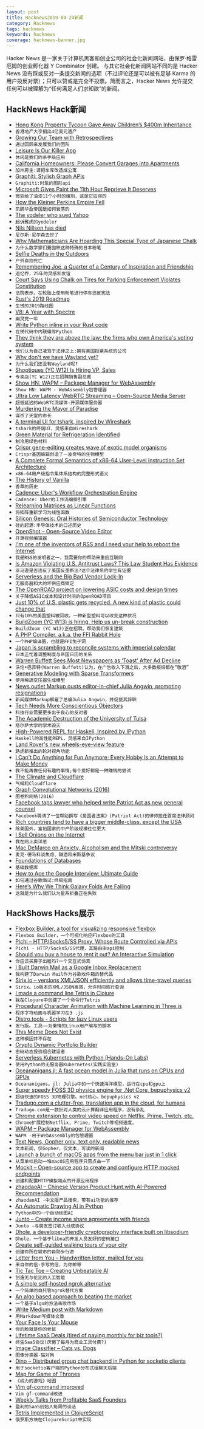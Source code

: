 ```yaml
---
layout: post
title: Hacknews2019-04-24新闻
category: Hacknews
tags: hacknews
keywords: hacknews
coverage: hacknews-banner.jpg
---
```


Hacker News 是一家关于计算机黑客和创业公司的社会化新闻网站，由保罗·格雷厄姆的创业孵化器 Y Combinator 创建。
与其它社会化新闻网站不同的是 Hacker News 没有踩或反对一条提交新闻的选项（不过评论还是可以被有足够 Karma 的用户投反对票）；只可以赞或是完全不投票。简而言之，Hacker News 允许提交任何可以被理解为“任何满足人们求知欲”的新闻。

## HackNews Hack新闻


- [Hong Kong Property Tycoon Gave Away Children’s $400m Inheritance](https://www.bloomberg.com/news/articles/2019-04-22/hong-kong-property-scion-has-no-house-no-inheritance)
- `香港地产大亨捐出4亿美元遗产`
- [Growing Our Team with Retrospectives](https://blog.plaid.com/growing-our-team-with-retrospectives/)
- `通过回顾来发展我们的团队`
- [Leisure Is Our Killer App](https://sloanreview.mit.edu/article/leisure-is-our-killer-app/)
- `休闲是我们的杀手级应用`
- [California Homeowners: Please Convert Garages into Apartments](https://www.citylab.com/perspective/2019/04/convert-garage-apartments-affordable-housing-crisis-adu/587434/)
- `加州房主:请把车库改造成公寓`
- [Graphiti: Stylish Graph APIs](https://www.graphiti.dev/guides)
- `Graphiti:时髦的图形api`
- [Microsoft Gives Paint the 11th Hour Reprieve It Deserves](https://www.thurrott.com/windows/windows-10/205446/microsoft-gives-paint-the-11th-hour-reprieve-it-deserves)
- `微软给了油漆11个小时的缓刑，这是它应得的`
- [How the Kleiner Perkins Empire Fell](http://fortune.com/longform/kleiner-perkins-vc-fall/)
- `凯鹏华盈帝国是如何衰落的`
- [The yodeler who sued Yahoo](https://thehustle.co/the-yodeler-who-sued-yahoo/)
- `起诉雅虎的yodeler`
- [Nils Nillson has died](https://twitter.com/ylecun/status/1120713059125878784)
- `尼尔斯·尼尔森去世了`
- [Why Mathematicians Are Hoarding This Special Type of Japanese Chalk](https://gizmodo.com/why-mathematicians-are-hoarding-this-special-type-of-ja-1711008881)
- `为什么数学家们要囤积这种特殊的日本粉笔`
- [Selfie Deaths in the Outdoors](https://www.outsideonline.com/2393419/selfie-deaths)
- `户外自拍死亡`
- [Remembering Joe, a Quarter of a Century of Inspiration and Friendship](https://www.erlang-solutions.com/blog/remembering-joe-a-quarter-of-a-century-of-inspiration-and-friendship.html)
- `追忆乔，25年的灵感和友谊`
- [Court Says Using Chalk on Tires for Parking Enforcement Violates Constitution](https://www.npr.org/2019/04/23/716248823/court-says-using-chalk-on-tires-for-parking-enforcement-violates-constitution)
- `法院表示，在轮胎上使用粉笔进行停车违反宪法`
- [Rust&#39;s 2019 Roadmap](https://blog.rust-lang.org/2019/04/23/roadmap.html)
- `生锈的2019路线图`
- [V8: A Year with Spectre](https://v8.dev/blog/spectre)
- `幽灵党一年`
- [Write Python inline in your Rust code](https://docs.rs/inline-python/)
- `在锈代码中内联编写Python`
- [They think they are above the law: the firms who own America&#39;s voting system](https://www.theguardian.com/us-news/2019/apr/22/us-voting-machine-private-companies-voter-registration)
- `他们认为自己凌驾于法律之上:拥有美国投票系统的公司`
- [Why don&#39;t we have Wayland yet?](https://joshondesign.com/2018/03/26/linux_graphics_state)
- `为什么我们还没有Wayland呢?`
- [Shoptiques (YC W12) Is Hiring VP, Sales](https://www.shoptiques.com/careers/jobs?id=vp-sales)
- `专卖店(YC W12)正在招聘销售副总裁`
- [Show HN: WAPM – Package Manager for WebAssembly](https://wapm.io/?hn)
- `Show HN: WAPM - WebAssembly包管理器`
- [Ultra Low Latency WebRTC Streaming – Open-Source Media Server](https://antmedia.io/)
- `超低延迟的WebRTC流媒体-开源媒体服务器`
- [Murdering the Mayor of Paradise](https://knpr.org/desert-companion/2018-11/murdering-mayor-paradise)
- `谋杀了天堂的市长`
- [A terminal UI for tshark, inspired by Wireshark](https://termshark.io)
- `tshark的终端UI，灵感来自Wireshark`
- [Green Material for Refrigeration Identified](https://www.cam.ac.uk/research/news/green-material-for-refrigeration-identified)
- `制冷用绿色材料`
- [Crispr gene-editing creates wave of exotic model organisms](https://www.nature.com/articles/d41586-019-01300-9)
- `Crispr基因编辑创造了一波奇特的生物模型`
- [A Complete Formal Semantics of x86-64 User-Level Instruction Set Architecture](http://fsl.cs.illinois.edu/index.php/A_Complete_Formal_Semantics_of_x86-64_User-Level_Instruction_Set_Architecture)
- `x86-64用户级指令集体系结构的完整形式语义`
- [The History of Vanilla](https://www.nationalgeographic.com/people-and-culture/food/the-plate/2014/10/23/plain-vanilla/)
- `香草的历史`
- [Cadence: Uber&#39;s Workflow Orchestration Engine](https://github.com/uber/cadence)
- `Cadence: Uber的工作流编排引擎`
- [Relearning Matrices as Linear Functions](https://www.dhruvonmath.com/2018/12/31/matrices/)
- `将矩阵重新学习为线性函数`
- [Silicon Genesis: Oral Histories of Semiconductor Technology](https://exhibits.stanford.edu/silicongenesis)
- `硅的起源:半导体技术的口述历史`
- [OpenShot – Open-Source Video Editor](https://www.openshot.org/)
- `开源视频编辑器`
- [I&#39;m one of the inventors of RSS and I need your help to reboot the Internet](https://getpolarized.io/2019/04/11/Polar-Initial-Crowdfunding-Campaign.html)
- `我是RSS的发明者之一，我需要你的帮助来重启互联网`
- [Is Amazon Violating U.S. Antitrust Laws? This Law Student Has Evidence](http://inthesetimes.com/article/21850/is-amazon-using-predatory-pricing-in-violation-of-antitrust-laws-monopoly)
- `亚马逊是否违反了美国反垄断法?这个法律系的学生有证据`
- [Serverless and the Big Bad Vendor Lock-In](https://vacationtracker.io/blog/big-bad-serverless-vendor-lock-in/)
- `无服务器和大的坏供应商锁定`
- [The OpenROAD project on lowering ASIC costs and design times](https://theopenroadproject.org/)
- `关于降低ASIC成本和设计时间的OpenROAD项目`
- [Just 10% of U.S. plastic gets recycled. A new kind of plastic could change that](https://www.sciencemag.org/news/2019/04/just-10-us-plastic-gets-recycled-new-kind-plastic-could-change)
- `只有10%的美国塑料被回收。一种新型塑料可以改变这种状况`
- [BuildZoom (YC W13) is hiring. Help us un-break construction](https://jobs.lever.co/buildzoom)
- `BuildZoom (YC W13)正在招聘。帮助我们恢复建筑`
- [A PHP Compiler, a.k.a. the FFI Rabbit Hole](https://blog.ircmaxell.com/2019/04/compilers-ffi.html)
- `一个PHP编译器，也就是FFI兔子洞`
- [Japan is scrambling to reconcile systems with imperial calendar](https://www.nytimes.com/2019/04/23/business/japan-reiwa-calendar.html)
- `日本正忙着调整制度与帝国日历的关系`
- [Warren Buffett Sees Most Newspapers as ‘Toast’ After Ad Decline](https://www.bloomberg.com/news/articles/2019-04-23/warren-buffett-sees-most-newspapers-as-toast-after-ad-decline)
- `沃伦•巴菲特(Warren Buffett)认为，在广告收入下滑之后，大多数报纸都在“敬酒”`
- [Generative Modeling with Sparse Transformers](https://openai.com/blog/sparse-transformer/)
- `使用稀疏变压器生成模型`
- [News outlet Markup ousts editor-in-chief Julia Angwin, prompting resignations](https://www.cjr.org/analysis/julia-angwin-markup-letter-sue-gardner.php)
- `新闻媒体Markup解雇了总编Julia Angwin，并促使其辞职`
- [Tech Needs More Conscientious Objectors](https://www.nytimes.com/2019/04/23/opinion/google-privacy-china.html)
- `科技行业需要更多出于良心的反对者`
- [The Academic Destruction of the University of Tulsa](https://www.city-journal.org/university-of-tulsa)
- `塔尔萨大学的学术毁灭`
- [High-Powered REPL for Haskell, Inspired by IPython](https://github.com/litxio/ptghci)
- `Haskell的高性能REPL，灵感来自IPython`
- [Land Rover&#39;s new wheels-eye-view feature](https://spectrum.ieee.org/cars-that-think/transportation/advanced-cars/like-magic-land-rover-makes-its-suvs-hood-disappear)
- `路虎新推出的轮对视角功能`
- [I Can&#39;t Do Anything for Fun Anymore; Every Hobby Is an Attempt to Make Money](https://www.bennettnotes.com/post/making-money-out-of-every-hobby/)
- `我不能再做任何有趣的事情;每个爱好都是一种赚钱的尝试`
- [The Climate and Cloudflare](https://blog.cloudflare.com/the-climate-and-cloudflare/?hn)
- `气候和Cloudflare`
- [Graph Convolutional Networks (2016)](http://tkipf.github.io/graph-convolutional-networks/)
- `图卷积网络(2016)`
- [Facebook taps lawyer who helped write Patriot Act as new general counsel](https://thehill.com/policy/technology/440085-facebook-taps-lawyer-who-helped-write-patriot-act)
- `Facebook聘请了一位帮助撰写《爱国者法案》(Patriot Act)的律师担任首席法律顾问`
- [Rich countries tend to have a bigger middle-class, except the USA](https://kyso.io/eoin/rich-countries-tend-to-have-a-bigger-middle-class-except-the-usa)
- `除美国外，富裕国家的中产阶级规模往往更大`
- [I Sell Onions on the Internet](https://www.deepsouthventures.com/i-sell-onions-on-the-internet/)
- `我在网上卖洋葱`
- [Mac DeMarco on Anxiety, Alcoholism and the Mitski controversy](https://www.huckmag.com/shorthand_story/mac-demarco-cowboy-mitski-interview-nobody/)
- `麦克·德马科谈焦虑、酗酒和米斯基争议`
- [Foundations of Databases](http://webdam.inria.fr/Alice/)
- `基础数据库`
- [How to Ace the Google Interview: Ultimate Guide](https://www.byte-by-byte.com/google-interview/)
- `如何通过谷歌面试:终极指南`
- [Here’s Why We Think Galaxy Folds Are Failing](https://ifixit.org/blog/16025/galaxy-fold-failure-causes/)
- `这就是为什么我们认为星系折叠正在失败`


## HackShows Hacks展示

- [ Flexbox Builder, a tool for visualizing responsive flexbox](https://www.flexboxbuilder.com)
- `Flexbox Builder，一个可视化响应Flexbox的工具`
- [ Pichi – HTTP/Socks5/SS Proxy, Whose Route Controlled via APIs](https://github.com/pichi-router/pichi)
- `Pichi - HTTP/Socks5/SS代理，其路由由api控制`
- [ Should you buy a house to rent it out? An Interactive Simulation](https://causal.app/buy-to-rent/)
- `你应该买房子出租吗?一个交互式仿真`
- [ I Built Darwin Mail as a Google Inbox Replacement](https://www.darwinmail.app)
- `我构建了Darwin Mail作为谷歌收件箱的替代品`
- [ Sirix.io – versions XML/JSON efficiently and allows time-travel queries](https://sirix.io)
- `Sirix。io版本的XML/JSON高效，允许时间旅行查询`
- [ I made a command line Tetris in Clojure](https://github.com/netb258/console-tetris)
- `我在Clojure中创建了一个命令行Tetris`
- [ Procedural Character Animation with Machine Learning in Three.js](https://github.com/sneha-belkhale/AI4Animation-js)
- `程序字符动画与机器学习在3 .js`
- [ Distro.tools - Scripts for lazy Linux users](https://distro.tools/)
- `发行版。工具——为懒惰的Linux用户编写的脚本`
- [ This Meme Does Not Exist](https://imgflip.com/ai-meme)
- `这种模因并不存在`
- [ Crypto Dynamic Portfolio Builder](https://pandaanalytics.com/portfolio)
- `密码动态投资组合建设者`
- [ Serverless Kubernetes with Python (Hands-On Labs)](https://github.com/openfaas/workshop)
- `使用Python的无服务器Kubernetes(实践实验室)`
- [ Oceananigans.jl: A fast ocean model in Julia that runs on CPUs and GPUs](https://github.com/climate-machine/Oceananigans.jl)
- `Oceananigans。jl: Julia中的一个快速海洋模型，运行在cpu和gpu上`
- [ Super speedy FOSS 3D physics engine for .Net Core, bepuphysics v2](https://github.com/bepu/bepuphysics2)
- `超级快速的FOSS 3D物理引擎。net核心，bepuphysics v2`
- [ Tradugo.com a clutter-free, translation app in the cloud, for humans](https://www.tradugo.com/)
- `Tradugo.com是一款针对人类的云计算翻译应用程序，没有杂乱`
- [ Chrome extension to control video speed on Netflix, Prime, Twitch, etc.](https://chrome.google.com/webstore/detail/speedify-video-speed-cont/pldkddbkbcedophgedaeofceedjcaehl?authuser=1)
- `Chrome扩展控制Netflix, Prime, Twitch等视频速度。`
- [ WAPM – Package Manager for WebAssembly](https://wapm.io/?hn)
- `WAPM -用于WebAssembly的包管理器`
- [ Text News, Gopher only, text only, readable news](https://txtn.ws/)
- `文本新闻，仅Gopher，仅文本，可读的新闻`
- [ Launch a bunch of macOS apps from the menu bar just in 1 click](https://www.producthunt.com/posts/workspacepro)
- `从菜单栏启动一堆macOS应用程序只需点击一下`
- [ Mockit – Open-source app to create and configure HTTP mocked endpoints](https://mockit.netlify.com/)
- `创建和配置HTTP模拟端点的开源应用程序`
- [ zhaodaoAI – Chinese Version Product Hunt,with AI-Powered Recommendation](https://zhaodao.ai/)
- `zhaodaoAI -中文版产品搜索，带有ai功能的推荐`
- [ An Automatic Drawing AI in Python](https://github.com/hzwer/LearningToPaint)
- `Python中的一个自动绘图AI`
- [ Junto – Create income share agreements with friends](https://junto.launchaco.com/)
- `Junto -与朋友签订收入分成协议`
- [ Dhole, a developer-friendly cryptography interface built on libsodium](https://dholecrypto.com)
- `Dhole，一个基于libna的开发人员友好的密码接口`
- [ Create self-guided walking tours of your city](https://www.goroam.city/creator/)
- `创建你所在城市的自助步行游`
- [ Letter from You – Handwritten letter, mailed for you](https://letterfromyou.com/)
- `来自你的信-手写的信，为你邮寄`
- [ Tic Tac Toe – Creating Unbeatable AI](https://towardsdatascience.com/tic-tac-toe-creating-unbeatable-ai-with-minimax-algorithm-8af9e52c1e7d)
- `创造无与伦比的人工智能`
- [ A simple self-hosted ngrok alternative](https://news.ycombinator.com/item?id=19713544)
- `一个简单的自托管ngrok替代方案`
- [ An algo based approach to beating the market](https://discord.gg/ry8VfcS)
- `一个基于algo的方法击败市场`
- [ Write Medium post with Markdown](https://medium.com/@kingapol/medium-in-markdown-without-pain-2785f50c092e)
- `用Markdown写媒体文章`
- [ Your Face Is Your Mouse](https://twitter.com/JColeH/status/1120093682852618240)
- `你的脸就是你的老鼠`
- [ Lifetime SaaS Deals (tired of paying monthly for biz tools?)](https://vumiu.com/dashboard/)
- `终生SaaS协议(厌倦了每月为商业工具付费?)`
- [ Image Classifier – Cats vs. Dogs](https://towardsdatascience.com/image-classifier-cats-vs-dogs-with-convolutional-neural-networks-cnns-and-google-colabs-4e9af21ae7a8)
- `图像分类器-猫对狗`
- [ Dino – Distributed group chat backend in Python for socketio clients](https://github.com/thenetcircle/dino)
- `用于socketio客户端的Python分布式组聊天后端`
- [ Map for Game of Thrones](https://news.ycombinator.com/item?id=19717381)
- `《权力的游戏》地图`
- [ Vim gf-command improved](https://news.ycombinator.com/item?id=19718488)
- `Vim gf-command改进`
- [ Weekly Talks from Profitable SaaS Founders](https://www.opsimath.co/?saas)
- `盈利的SaaS创始人每周的谈话`
- [ Tetris Implemented in ClojureScript](https://djblue.github.io/tetris/)
- `俄罗斯方块在ClojureScript中实现`


